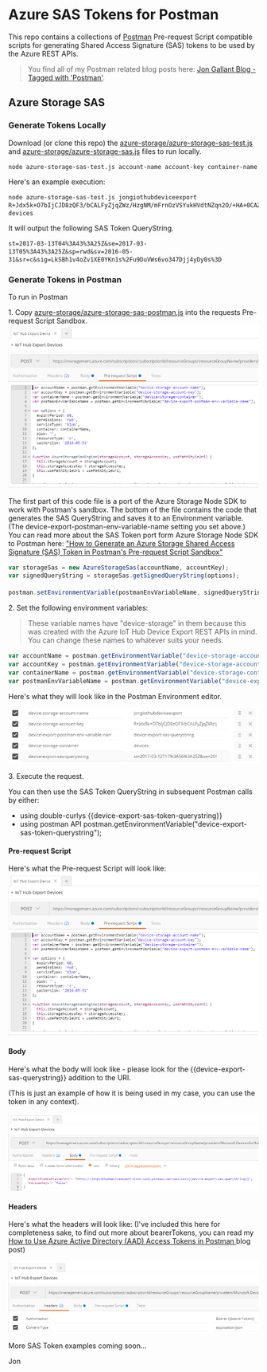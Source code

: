 # Azure SAS Tokens for Postman

This repo contains a collections of [Postman](http://getpostman.com) Pre-request Script compatible scripts for generating Shared Access Signature (SAS) tokens to be used by the Azure REST APIs.

> You find all of my Postman related blog posts here: [Jon Gallant Blog - Tagged with 'Postman'](http://blog.jongallant.com/tags/postman/).

## Azure Storage SAS

### Generate Tokens Locally
Download (or clone this repo) the [azure-storage/azure-storage-sas-test.js](azure-storage/azure-storage-sas-test.js) and [azure-storage/azure-storage-sas.js](azure-storage/azure-storage-sas.js) files to run locally.

```
node azure-storage-sas-test.js account-name account-key container-name
```

Here's an example execution:
```
node azure-storage-sas-test.js jongiothubdeviceexport R+Jdx5k+O7bIjCJD8zQF3/bCALFyZjqZWz/HzgNM/mFrnOzVSYukHVdtNZqn2O/+HA+0CAZGVuKz3tqh7Lw== devices
```

It will output the following SAS Token QueryString.
```
st=2017-03-13T04%3A43%3A25Z&se=2017-03-13T05%3A43%3A25Z&sp=rwd&sv=2016-05-31&sr=c&sig=LkSBh1v4oZv1XE0YKn1s%2Fu9DuVWs6vo347Djj4yDy0s%3D
```

### Generate Tokens in Postman
To run in Postman

1\. Copy [azure-storage/azure-storage-sas-postman.js](azure-storage/azure-storage-sas-postman.js) into the requests Pre-request Script Sandbox.
![](assets/azure-storage-pre-request-script.png)

The first part of this code file is a port of the Azure Storage Node SDK to work with Postman's sandbox.  The bottom of the file contains the code that generates the SAS QueryString and saves it to an Environment variable.  (The device-export-postman-env-variable-name setting you set above.)  You can read more about the SAS Token port form Azure Storage Node SDK to Postman here: ["How to Generate an Azure Storage Shared Access Signature (SAS) Token in Postman's Pre-request Script Sandbox"](http://blog.jongallant.com/azure-storage-sas-tokens-postman)

``` javascript
var storageSas = new AzureStorageSas(accountName, accountKey);
var signedQueryString = storageSas.getSignedQueryString(options);

postman.setEnvironmentVariable(postmanEnvVariableName, signedQueryString);
```

2\. Set the following environment variables:

> These variable names have "device-storage" in them because this was created with the Azure IoT Hub Device Export REST APIs in mind. You can change these names to whatever suits your needs.

``` javascript
var accountName = postman.getEnvironmentVariable("device-storage-account-name");
var accountKey = postman.getEnvironmentVariable("device-storage-account-key");
var containerName = postman.getEnvironmentVariable("device-storage-container");
var postmanEnvVariableName = postman.getEnvironmentVariable("device-export-postman-env-variable-name"); // This must match the name you use in subsequent requests.
```

Here's what they will look like in the Postman Environment editor.

![](assets/azure-storage-postman-variables.png)

3\. Execute the request.

You can then use the SAS Token QueryString in subsequent Postman calls by either:

 - using double-curlys {{device-export-sas-token-querystring}}
 - using postman API postman.getEnvironmentVariable("device-export-sas-token-querystring");

#### Pre-request Script
Here's what the Pre-request Script will look like:
![](assets/azure-storage-pre-request-script.png)

#### Body
Here's what the body will look like - please look for the {{device-export-sas-querystring}} addition to the URI.

(This is just an example of how it is being used in my case, you can use the token in any context).

![](assets/azure-storage-body.png)

#### Headers
Here's what the headers will look like:
(I've included this here for completeness sake, to find out more about bearerTokens, you can read my [How to Use Azure Active Directory (AAD) Access Tokens in Postman
](http://blog.jongallant.com/2017/03/azure-active-directory-access-tokens-postman/) blog post)

![](assets/azure-storage-headers.png)


More SAS Token examples coming soon...

Jon